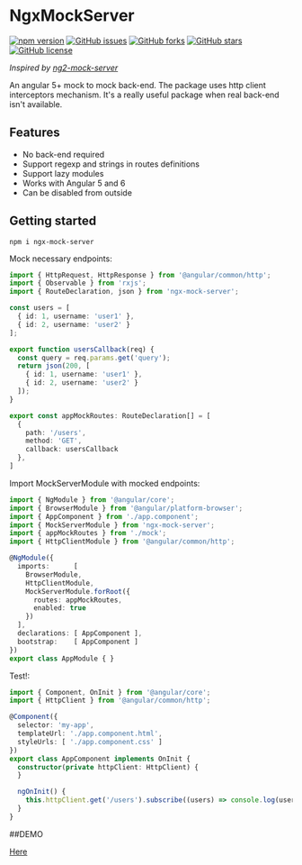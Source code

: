 # NgxMockServer
[![npm version](https://badge.fury.io/js/ngx-mock-server.svg)](https://badge.fury.io/js/ngx-mock-server)
[![GitHub issues](https://img.shields.io/github/issues/dima11221122/ngx-mock-server.svg)](https://github.com/dima11221122/ngx-mock-server/issues)
[![GitHub forks](https://img.shields.io/github/forks/dima11221122/ngx-mock-server.svg)](https://github.com/dima11221122/ngx-mock-server/network)
[![GitHub stars](https://img.shields.io/github/stars/dima11221122/ngx-mock-server.svg)](https://github.com/dima11221122/ngx-mock-server/stargazers)
[![GitHub license](https://img.shields.io/github/license/dima11221122/ngx-mock-server.svg)](https://github.com/dima11221122/ngx-mock-server/blob/master/LICENSE)

*Inspired by [ng2-mock-server](https://www.npmjs.com/package/ng2-mock-server)*

An angular 5+ mock to mock back-end. The package uses http client interceptors mechanism. It's a really useful package when real back-end isn't available.

## Features
- No back-end required
- Support regexp and strings in routes definitions
- Support lazy modules
- Works with Angular 5 and 6
- Can be disabled from outside

## Getting started
`npm i ngx-mock-server`

Mock necessary endpoints:

```typescript
import { HttpRequest, HttpResponse } from '@angular/common/http';
import { Observable } from 'rxjs';
import { RouteDeclaration, json } from 'ngx-mock-server';

const users = [
  { id: 1, username: 'user1' },
  { id: 2, username: 'user2' }
];

export function usersCallback(req) {
  const query = req.params.get('query');
  return json(200, [
    { id: 1, username: 'user1' },
    { id: 2, username: 'user2' }
  ]);
}

export const appMockRoutes: RouteDeclaration[] = [
  {
    path: '/users',
    method: 'GET',
    callback: usersCallback
  },
]
```

Import MockServerModule with mocked endpoints:

```typescript
import { NgModule } from '@angular/core';
import { BrowserModule } from '@angular/platform-browser';
import { AppComponent } from './app.component';
import { MockServerModule } from 'ngx-mock-server';
import { appMockRoutes } from './mock';
import { HttpClientModule } from '@angular/common/http';

@NgModule({
  imports:      [ 
    BrowserModule,
    HttpClientModule,
    MockServerModule.forRoot({
      routes: appMockRoutes,
      enabled: true
    })
  ],
  declarations: [ AppComponent ],
  bootstrap:    [ AppComponent ]
})
export class AppModule { }
```

Test!:

```typescript
import { Component, OnInit } from '@angular/core';
import { HttpClient } from '@angular/common/http';

@Component({
  selector: 'my-app',
  templateUrl: './app.component.html',
  styleUrls: [ './app.component.css' ]
})
export class AppComponent implements OnInit {
  constructor(private httpClient: HttpClient) {
  }

  ngOnInit() {
    this.httpClient.get('/users').subscribe((users) => console.log(users));
  }
}

```

##DEMO

[Here](https://dima11221122.github.io/ngx-mock-server/users)
